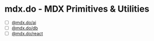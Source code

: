 # mdx.do - MDX Primitives & Utilities

- [ ] [@mdx.do/ai](/ai)
- [ ] [@mdx.do/db](/db)
- [ ] [@mdx.do/react](/react)
